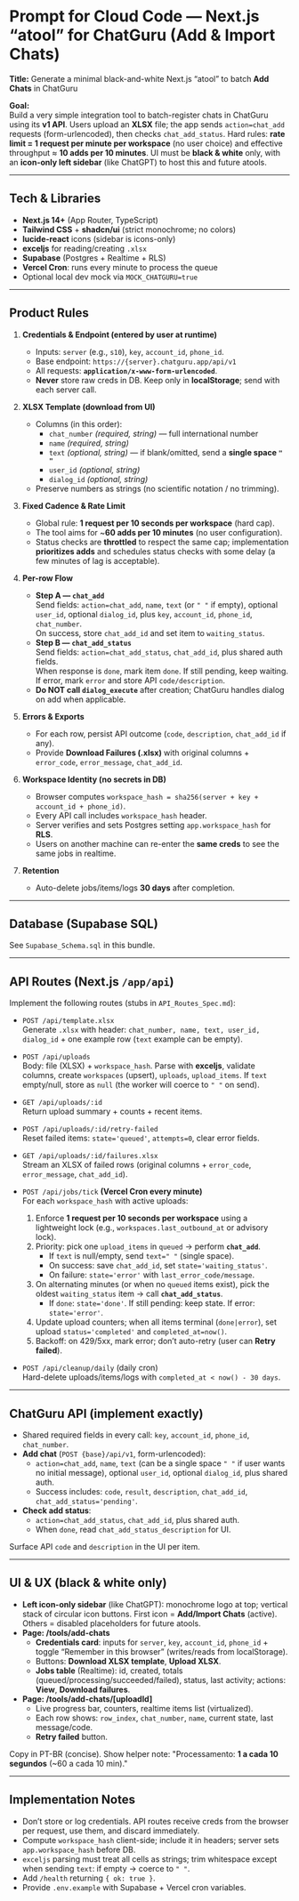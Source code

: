 # Prompt for Cloud Code — Next.js “atool” for ChatGuru (Add & Import Chats)

**Title:** Generate a minimal black-and-white Next.js “atool” to batch **Add Chats** in ChatGuru

**Goal:**  
Build a very simple integration tool to batch-register chats in ChatGuru using its **v1 API**. Users upload an **XLSX** file; the app sends `action=chat_add` requests (form-urlencoded), then checks `chat_add_status`. Hard rules: **rate limit = 1 request per minute per workspace** (no user choice) and effective throughput ≈ **10 adds per 10 minutes**. UI must be **black & white** only, with an **icon-only left sidebar** (like ChatGPT) to host this and future atools.

---

## Tech & Libraries
- **Next.js 14+** (App Router, TypeScript)
- **Tailwind CSS** + **shadcn/ui** (strict monochrome; no colors)
- **lucide-react** icons (sidebar is icons-only)
- **exceljs** for reading/creating `.xlsx`
- **Supabase** (Postgres + Realtime + RLS)
- **Vercel Cron**: runs every minute to process the queue
- Optional local dev mock via `MOCK_CHATGURU=true`

---

## Product Rules
1. **Credentials & Endpoint (entered by user at runtime)**
   - Inputs: `server` (e.g., `s10`), `key`, `account_id`, `phone_id`.
   - Base endpoint: `https://{server}.chatguru.app/api/v1`
   - All requests: **`application/x-www-form-urlencoded`**.
   - **Never** store raw creds in DB. Keep only in **localStorage**; send with each server call.

2. **XLSX Template (download from UI)**
   - Columns (in this order):  
     - `chat_number` *(required, string)* — full international number  
     - `name` *(required, string)*  
     - `text` *(optional, string)* — if blank/omitted, send a **single space `" "`**  
     - `user_id` *(optional, string)*  
     - `dialog_id` *(optional, string)*
   - Preserve numbers as strings (no scientific notation / no trimming).

3. **Fixed Cadence & Rate Limit**
   - Global rule: **1 request per 10 seconds per workspace** (hard cap).
   - The tool aims for ~**60 adds per 10 minutes** (no user configuration).
   - Status checks are **throttled** to respect the same cap; implementation **prioritizes adds** and schedules status checks with some delay (a few minutes of lag is acceptable).

4. **Per-row Flow**
   - **Step A — `chat_add`**  
     Send fields: `action=chat_add`, `name`, `text` (or `" "` if empty), optional `user_id`, optional `dialog_id`, plus `key`, `account_id`, `phone_id`, `chat_number`.  
     On success, store `chat_add_id` and set item to `waiting_status`.
   - **Step B — `chat_add_status`**  
     Send fields: `action=chat_add_status`, `chat_add_id`, plus shared auth fields.  
     When response is `done`, mark item `done`. If still pending, keep waiting. If error, mark `error` and store API `code/description`.
   - **Do NOT call `dialog_execute`** after creation; ChatGuru handles dialog on add when applicable.

5. **Errors & Exports**
   - For each row, persist API outcome (`code`, `description`, `chat_add_id` if any).
   - Provide **Download Failures (.xlsx)** with original columns + `error_code`, `error_message`, `chat_add_id`.

6. **Workspace Identity (no secrets in DB)**
   - Browser computes `workspace_hash = sha256(server + key + account_id + phone_id)`.
   - Every API call includes `workspace_hash` header.  
   - Server verifies and sets Postgres setting `app.workspace_hash` for **RLS**.  
   - Users on another machine can re-enter the **same creds** to see the same jobs in realtime.

7. **Retention**
   - Auto-delete jobs/items/logs **30 days** after completion.

---

## Database (Supabase SQL)
See `Supabase_Schema.sql` in this bundle.

---

## API Routes (Next.js `/app/api`)
Implement the following routes (stubs in `API_Routes_Spec.md`):

- `POST /api/template.xlsx`  
  Generate `.xlsx` with header: `chat_number, name, text, user_id, dialog_id` + one example row (`text` example can be empty).
- `POST /api/uploads`  
  Body: file (XLSX) + `workspace_hash`. Parse with **exceljs**, validate columns, create `workspaces` (upsert), `uploads`, `upload_items`. If `text` empty/null, store as `null` (the worker will coerce to `" "` on send).
- `GET /api/uploads/:id`  
  Return upload summary + counts + recent items.
- `POST /api/uploads/:id/retry-failed`  
  Reset failed items: `state='queued'`, `attempts=0`, clear error fields.
- `GET /api/uploads/:id/failures.xlsx`  
  Stream an XLSX of failed rows (original columns + `error_code`, `error_message`, `chat_add_id`).
- `POST /api/jobs/tick`  **(Vercel Cron every minute)**  
  For each `workspace_hash` with active uploads:
  1) Enforce **1 request per 10 seconds per workspace** using a lightweight lock (e.g., `workspaces.last_outbound_at` or advisory lock).
  2) Priority: pick one `upload_items` in `queued` → perform **`chat_add`**.  
     - If `text` is null/empty, send `text=" "` (single space).  
     - On success: save `chat_add_id`, set `state='waiting_status'`.  
     - On failure: `state='error'` with `last_error_code/message`.  
  3) On alternating minutes (or when no `queued` items exist), pick the oldest `waiting_status` item → call **`chat_add_status`**.  
     - If `done`: `state='done'`. If still pending: keep state. If error: `state='error'`.  
  4) Update upload counters; when all items terminal (`done|error`), set upload `status='completed'` and `completed_at=now()`.
  5) Backoff: on 429/5xx, mark error; don’t auto-retry (user can **Retry failed**).

- `POST /api/cleanup/daily` (daily cron)  
  Hard-delete uploads/items/logs with `completed_at < now() - 30 days`.

---

## ChatGuru API (implement exactly)
- Shared required fields in every call: `key`, `account_id`, `phone_id`, `chat_number`.
- **Add chat** (`POST {base}/api/v1`, form-urlencoded):  
  - `action=chat_add`, `name`, `text` (can be a single space `" "` if user wants no initial message), optional `user_id`, optional `dialog_id`, plus shared auth.  
  - Success includes: `code`, `result`, `description`, `chat_add_id`, `chat_add_status='pending'`.
- **Check add status**:  
  - `action=chat_add_status`, `chat_add_id`, plus shared auth.  
  - When `done`, read `chat_add_status_description` for UI.

Surface API `code` and `description` in the UI per item.

---

## UI & UX (black & white only)
- **Left icon-only sidebar** (like ChatGPT): monochrome logo at top; vertical stack of circular icon buttons. First icon = **Add/Import Chats** (active). Others = disabled placeholders for future atools.
- **Page: /tools/add-chats**
  - **Credentials card**: inputs for `server`, `key`, `account_id`, `phone_id` + toggle “Remember in this browser” (writes/reads from localStorage).
  - Buttons: **Download XLSX template**, **Upload XLSX**.
  - **Jobs table** (Realtime): id, created, totals (queued/processing/succeeded/failed), status, last activity; actions: **View**, **Download failures**.
- **Page: /tools/add-chats/[uploadId]**
  - Live progress bar, counters, realtime items list (virtualized).
  - Each row shows: `row_index`, `chat_number`, `name`, current state, last message/code.
  - **Retry failed** button.

Copy in PT-BR (concise). Show helper note: "Processamento: **1 a cada 10 segundos** (~60 a cada 10 min)."

---

## Implementation Notes
- Don’t store or log credentials. API routes receive creds from the browser per request, use them, and discard immediately.
- Compute `workspace_hash` client-side; include it in headers; server sets `app.workspace_hash` before DB.
- `exceljs` parsing must treat all cells as strings; trim whitespace except when sending `text`: if empty → coerce to `" "`.
- Add `/health` returning `{ ok: true }`.
- Provide `.env.example` with Supabase + Vercel cron variables.
